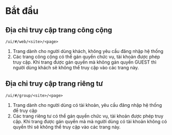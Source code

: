 # Bắt đầu

## Địa chỉ truy cập trang công cộng
```
/ui/#/web/<site>/<page>
```
1. Trang dành cho người dùng khách, không yêu cầu đăng nhập hệ thống
1. Các trang công cộng có thể gán quyền chức vụ, tài khoản được phép truy cập. Khi trang được gán quyền mà không gán quyền GUEST thì người dùng khách sẽ không thể truy cập vào các trang này.

## Địa chỉ truy cập trang riêng tư
```
/ui/#/group/<site>/<page>
```
1. Trang dành cho người dùng có tài khoản, yêu cầu đăng nhập hệ thống để truy cập
1. Các trang riêng tư có thể gán quyền chức vụ, tài khoản được phép truy cập. Khi trang được gán quyền mà mà người dùng có tài khoản không có quyền thì sẽ không thể truy cập vào các trang này.
